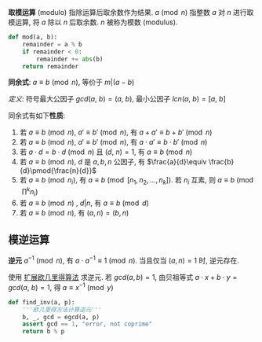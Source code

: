 **取模运算** (modulo) 指除运算后取余数作为结果. $a\pmod n$ 指整数 $a$ 对 $n$ 进行取模运算, 将 $a$ 除以 $n$ 后取余数. $n$ 被称为模数 (modulus).

```python
def mod(a, b):
	remainder = a % b
	if remainder < 0:
		remainder += abs(b)
	return remainder
```

**同余式**: $a\equiv  b\pmod{n}$, 等价于 $m\vert (a-b)$

*定义*: 符号最大公因子 $gcd(a,\ b)=(a,\ b)$, 最小公因子 $lcn(a,\ b)=[a,\ b]$

同余式有如下**性质**:

1. 若 $a\equiv b\pmod n$, $a'\equiv b'\pmod{n}$, 有 $a+a'\equiv b+b'\pmod{n}$
2. 若 $a\equiv b\pmod n$, $a'\equiv b'\pmod{n}$, 有 $a \cdot a'\equiv b \cdot b'\pmod{n}$
3. 若 $a\cdot d=b\cdot d\pmod n$ 且 $(d,\ n)=1$, 有 $a\equiv b\pmod{n}$
4. 若 $a\equiv b\pmod n$, $d$ 是 $a, b, n$ 公因子, 有 $\frac{a}{d}\equiv \frac{b}{d}\pmod{\frac{n}{d}}$
5. 若 $a\equiv b\pmod{n_{i}}$, 有 $a\equiv b\pmod{[n_{1},n_{2},\dots,n_{k}]}$. 若 $n_{i}$ 互素, 则  $a\equiv b\pmod{\prod^{k}n_{i}}$
6. 若 $a\equiv b\pmod n$ , $d\vert n$, 有 $a\equiv b\pmod d$
7. 若 $a\equiv b\pmod n$, 有 $(a, n)=(b,n)$

## 模逆运算

**逆元** $a^{-1}\pmod{n}$, 有 $a\cdot a^{-1}\equiv 1\pmod{n}$. 当且仅当 $(a,n)=1$ 时, 逆元存在.

使用 [扩展欧几里得算法](欧几里得算法.md) 求逆元. 若 $gcd(a, b)=1$, 由贝祖等式 $a\cdot x+b\cdot y=gcd(a,\ b)=1$, 得 $a\equiv x^{-1}\pmod{y}$

```python
def find_inv(a, p):
    '''欧几里得方法计算逆元'''
    b, _, gcd = egcd(a, p)
    assert gcd == 1, "error, not coprime"
    return b % p
```